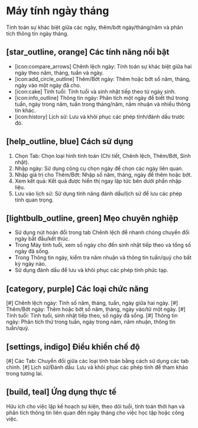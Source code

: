 # Máy tính ngày tháng
Tính toán sự khác biệt giữa các ngày, thêm/bớt ngày/tháng/năm và phân tích thông tin ngày tháng.

## [star_outline, orange] Các tính năng nổi bật
- [icon:compare_arrows] Chênh lệch ngày: Tính toán sự khác biệt giữa hai ngày theo năm, tháng, tuần và ngày.
- [icon:add_circle_outline] Thêm/Bớt ngày: Thêm hoặc bớt số năm, tháng, ngày vào một ngày đã cho.
- [icon:cake] Tính tuổi: Tính tuổi và sinh nhật tiếp theo từ ngày sinh.
- [icon:info_outline] Thông tin ngày: Phân tích một ngày để biết thứ trong tuần, ngày trong năm, tuần trong tháng/năm, năm nhuận và nhiều thông tin khác.
- [icon:history] Lịch sử: Lưu và khôi phục các phép tính/đánh dấu trước đó.

## [help_outline, blue] Cách sử dụng
1. Chọn Tab: Chọn loại hình tính toán (Chi tiết, Chênh lệch, Thêm/Bớt, Sinh nhật).
2. Nhập ngày: Sử dụng công cụ chọn ngày để chọn các ngày liên quan.
3. Nhập giá trị cho Thêm/Bớt: Nhập số năm, tháng, ngày để thêm hoặc bớt.
4. Xem kết quả: Kết quả được hiển thị ngay lập tức bên dưới phần nhập liệu.
5. Lưu vào lịch sử: Sử dụng tính năng đánh dấu/lịch sử để lưu các phép tính quan trọng.

## [lightbulb_outline, green] Mẹo chuyên nghiệp
- Sử dụng nút hoán đổi trong tab Chênh lệch để nhanh chóng chuyển đổi ngày bắt đầu/kết thúc.
- Trong Máy tính tuổi, xem số ngày cho đến sinh nhật tiếp theo và tổng số ngày đã sống.
- Trong Thông tin ngày, kiểm tra năm nhuận và thông tin tuần/quý cho bất kỳ ngày nào.
- Sử dụng đánh dấu để lưu và khôi phục các phép tính phức tạp.

## [category, purple] Các loại chức năng
[#] Chênh lệch ngày: Tính số năm, tháng, tuần, ngày giữa hai ngày.
[#] Thêm/Bớt ngày: Thêm hoặc bớt số năm, tháng, ngày vào/từ một ngày.
[#] Tính tuổi: Tính tuổi, sinh nhật tiếp theo, số ngày đã sống.
[#] Thông tin ngày: Phân tích thứ trong tuần, ngày trong năm, năm nhuận, thông tin tuần/quý.

## [settings, indigo] Điều khiển chế độ
[#] Các Tab: Chuyển đổi giữa các loại tính toán bằng cách sử dụng các tab chính.
[#] Lịch sử/Đánh dấu: Lưu và khôi phục các phép tính để tham khảo trong tương lai.

## [build, teal] Ứng dụng thực tế
Hữu ích cho việc lập kế hoạch sự kiện, theo dõi tuổi, tính toán thời hạn và phân tích thông tin liên quan đến ngày tháng cho việc học tập hoặc công việc.